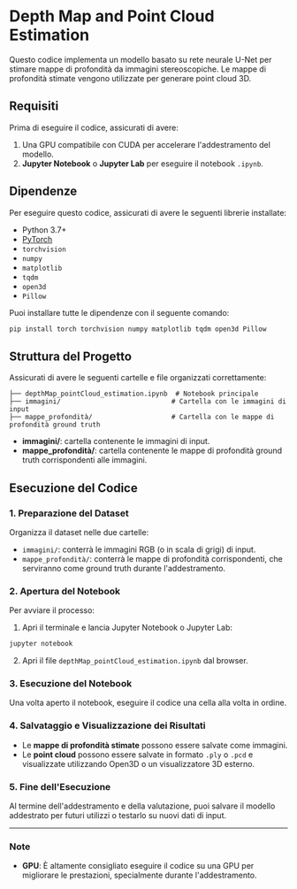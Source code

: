 
# Depth Map and Point Cloud Estimation

Questo codice implementa un modello basato su rete neurale U-Net per stimare mappe di profondità da immagini stereoscopiche. Le mappe di profondità stimate vengono utilizzate per generare point cloud 3D.

## Requisiti

Prima di eseguire il codice, assicurati di avere:

1. Una GPU compatibile con CUDA per accelerare l'addestramento del modello.
2. **Jupyter Notebook** o **Jupyter Lab** per eseguire il notebook `.ipynb`.

## Dipendenze

Per eseguire questo codice, assicurati di avere le seguenti librerie installate:

- Python 3.7+
- [PyTorch](https://pytorch.org/get-started/locally/) 
- `torchvision`
- `numpy`
- `matplotlib`
- `tqdm`
- `open3d`
- `Pillow`

Puoi installare tutte le dipendenze con il seguente comando:
```bash
pip install torch torchvision numpy matplotlib tqdm open3d Pillow
```

## Struttura del Progetto

Assicurati di avere le seguenti cartelle e file organizzati correttamente:

```
├── depthMap_pointCloud_estimation.ipynb  # Notebook principale
├── immagini/                            # Cartella con le immagini di input
├── mappe_profondità/                    # Cartella con le mappe di profondità ground truth
```

- **immagini/**: cartella contenente le immagini di input.
- **mappe_profondità/**: cartella contenente le mappe di profondità ground truth corrispondenti alle immagini.

## Esecuzione del Codice

### 1. Preparazione del Dataset

Organizza il dataset nelle due cartelle:

- `immagini/`: conterrà le immagini RGB (o in scala di grigi) di input.
- `mappe_profondità/`: conterrà le mappe di profondità corrispondenti, che serviranno come ground truth durante l'addestramento.

### 2. Apertura del Notebook

Per avviare il processo:

1. Apri il terminale e lancia Jupyter Notebook o Jupyter Lab:

```bash
jupyter notebook
```

2. Apri il file `depthMap_pointCloud_estimation.ipynb` dal browser.

### 3. Esecuzione del Notebook

Una volta aperto il notebook, eseguire il codice una cella alla volta in ordine.

### 4. Salvataggio e Visualizzazione dei Risultati

- Le **mappe di profondità stimate** possono essere salvate come immagini.
- Le **point cloud** possono essere salvate in formato `.ply` o `.pcd` e visualizzate utilizzando Open3D o un visualizzatore 3D esterno.

### 5. Fine dell'Esecuzione

Al termine dell'addestramento e della valutazione, puoi salvare il modello addestrato per futuri utilizzi o testarlo su nuovi dati di input. 

---

### Note

- **GPU**: È altamente consigliato eseguire il codice su una GPU per migliorare le prestazioni, specialmente durante l'addestramento.
